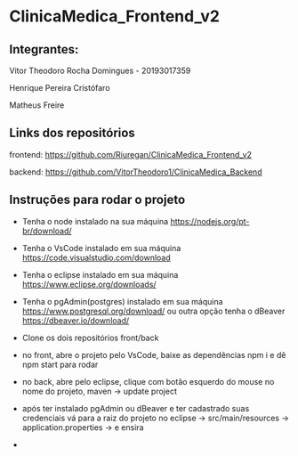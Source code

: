 # ClinicaMedica_Frontend_v2

<b><h2> Integrantes: </h2> </b>


Vitor Theodoro Rocha Domingues - 20193017359


Henrique Pereira Cristófaro


Matheus Freire



<b><h2> Links dos repositórios </h2> </b>

frontend: https://github.com/Riuregan/ClinicaMedica_Frontend_v2

backend: https://github.com/VitorTheodoro1/ClinicaMedica_Backend


<b><h2> Instruções para rodar o projeto </h2> </b>

- Tenha o node instalado na sua máquina https://nodejs.org/pt-br/download/
- Tenha o VsCode instalado em sua máquina https://code.visualstudio.com/download
- Tenha o eclipse instalado em sua máquina https://www.eclipse.org/downloads/
- Tenha o pgAdmin(postgres) instalado em sua máquina https://www.postgresql.org/download/ ou outra opção tenha o dBeaver https://dbeaver.io/download/


- Clone os dois repositórios front/back 
- no front, abre o projeto pelo VsCode, baixe as dependências npm i e dê npm start para rodar
- no back, abre pelo eclipse, clique com botão esquerdo do mouse no nome do projeto, maven -> update project 
- após ter instalado pgAdmin ou dBeaver e ter cadastrado suas credenciais vá para a raiz do projeto no eclipse -> src/main/resources -> application.properties -> e ensira 
- 





